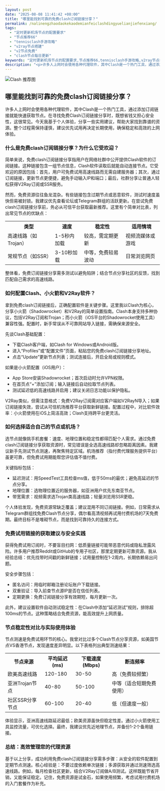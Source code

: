 ```yaml
---
layout: post
date: "2025-08-08 11:41:42 +08:00"
title: "哪里能找到可靠的免费clash订阅链接分享？"
permalink: /nalinengzhaodaokekaodemianfeiclashdingyuelianjiefenxiang/
tags:
  - "定时更新机场节点的配置要求"
  - "节点推荐66"
  - "tennisclash手游攻略"
  - "v2ray节点搭建"
  - "v2节点免费"
  - "clash节点每日更新"
keywords: "定时更新机场节点的配置要求,节点推荐66,tennisclash手游攻略,v2ray节点搭建,v2节点免费,clash节点每日更新"
description: "<p>许多人上网时会使用各种代理软件，其中Clash是一个热门工具，通过添加订阅链接就能快速获取节点。在寻找免费Clash订阅链接分享时，既想省钱又担心安全性，这很常见。今天我基于个人体验，分享一些实用建议，帮助大家找到靠谱的资源。整个过程需保持谨慎，建议优先试用再决定长期使用，确保稳定和高效的上网体验。</p>"
---
```


![Clash 推荐图](https://clashjd.github.io/assets/img/最新机场推荐.png)

## 哪里能找到可靠的免费clash订阅链接分享？

<p>许多人上网时会使用各种代理软件，其中Clash是一个热门工具，通过添加订阅链接就能快速获取节点。在寻找免费Clash订阅链接分享时，既想省钱又担心安全性，这很常见。今天我基于个人体验，分享一些实用建议，帮助大家找到靠谱的资源。整个过程需保持谨慎，建议优先试用再决定长期使用，确保稳定和高效的上网体验。</p>
<h3>什么是免费clash订阅链接分享？为什么它受欢迎？</h3>
<p>简单来说，免费clash订阅链接分享指用户在网络社群中公开提供Clash软件的订阅链接。这种链接包含一组节点信息，Clash软件读取后就能自动连接节点。它受欢迎的原因包括：首先，用户可免费试用高速线路而无需自建服务器；其次，通过订阅链接，更新节点更便捷，避免手动输入IP和端口；最后，社群分享让普通人轻松获得V2Ray订阅或SSR服务。</p>
<p>然而，免费资源往往鱼龙混杂。有些链接包含过期节点或恶意软件，测试时速度虽快但易被封锁。我建议优先查看论坛或Telegram群组的活跃更新。在尝试免费clash订阅链接分享前，务必从可信平台获取最新推荐。这里有个简单对比表，列出常见节点的优缺点：</p>
<table>
<tr>
<th>类型</th>
<th>速度</th>
<th>稳定性</th>
<th>适用情境</th>
</tr>
<tr>
<td>高速线路（如Trojan）</td>
<td>1-5秒内加载</td>
<td>较高，需定期更新</td>
<td>视频流媒体或游戏</td>
</tr>
<tr>
<td>常规节点（如SSR）</td>
<td>3-10秒加载</td>
<td>中等，免费较易波动</td>
<td>日常浏览网页</td>
</tr>
</table>
<p>整体看，免费订阅链接分享需多测试以避免陷阱；结合节点分享社区的反馈，找到匹配自己需求的高速线路。</p>
<h3>如何配置Clash、小火箭和V2Ray软件？</h3>
<p>拿到免费clash订阅链接后，正确配置软件是关键步骤。这里我以Clash为核心，分享小火箭（Shadowrocket）和V2Ray的简单设置指南。Clash本身支持多种协议，包括V2Ray订阅和Trojan；而小火箭（iOS平台的Shadowrocket使用工具）兼容性强。配置时，新手常误从不可靠网站导入链接，需确保来源安全。</p>
<p>先谈Clash基础配置：</p>
<ul>
<li>下载Clash客户端，如Clash for Windows或Android版。</li>
<li>进入“Profiles”或“配置文件”页面，粘贴您的免费clash订阅链接分享地址。</li>
<li>点击“Update”更新节点列表；测试连接后，开启全局或规则模式。</li>
</ul>
<p>如果是小火箭配置（iOS用户）：</p>
<ul>
<li>App Store安装Shadowrocket；首次启动时允许VPN权限。</li>
<li>在首页点“+”添加订阅；输入链接后自动拉取节点列表。</li>
<li>测试延迟低的高速线路并启用；建议关闭日志功能以保护隐私。</li>
</ul>
<p>V2Ray类似，但需注意格式：免费V2Ray订阅需对应客户端如V2RayN导入；如果订阅链接失效，尝试从可信机场推荐平台获取新鲜链接。配置过程中，对比软件效率：小火箭使用在iOS上简洁高效；Clash支持跨平台更灵活。</p>
<h3>如何选择适合自己的节点或机场？</h3>
<p>选节点就像挑手机套餐：速度、地理位置和稳定性都得匹配个人需求。通过免费clash订阅链接分享获取资源时，常见错误是全选高速线路却忽略距离因素。我建议新手先测试节点测速，再聚焦特定区域。机场推荐（指付费代理服务提供平台）虽更可靠，但免费试用期能帮您评估值不值付费。</p>
<p>关键指标包括：</p>
<ul>
<li>延迟测试：用SpeedTest工具检查ms值，低于50ms的最优；避免高延迟的节点分享。</li>
<li>地理位置：选物理位置近的服务器，如亚洲用户优先东南亚节点。</li>
<li>带宽需求：视频需求选Trojan类高速线路；轻量浏览用SSR更稳。</li>
</ul>
<p>个人体验发现，免费资源常缺乏覆盖；建议混用不同订阅链接。例如，日常需求从Telegram群组找免费Clash节点分享，偶尔看高清视频再试用付费机场的7天免费期。最终目标不是堆砌节点，而是找到可靠持久的连接方式。</p>
<h3>免费试用链接的获取建议与安全实践</h3>
<p>获得免费试用订阅时，不要盲目扫网：低质量链接可能带恶意代码或隐私泄露风险。许多用户推荐Reddit或GitHub的专用子社区，那里定期更新可靠资源。我从经验总结：优先找带时间戳的新鲜链接；试用量控制在1-2周内，长期依赖易出问题。</p>
<p>安全步骤包括：</p>
<ul>
<li>匿名访问：用临时邮箱注册论坛账户下载链接。</li>
<li>双重验证：导入前查节点源IP是否在信任列表。</li>
<li>定期更换：免费订阅链接分享有效期短，每月更新一次。</li>
</ul>
<p>此外，建议设置软件自动测试稳定性：在Clash中添加“延迟测试”规则，排除超100ms的节点。这种策略结合免费资源，能高效提升上网质量。</p>
<h3>节点稳定性对比与实际使用体验</h3>
<p>节点测速是免费试用环节的核心。我曾对比过多个Clash节点分享资源，如美国节点VS香港节点，发现速度差异明显。以下表格列出典型测速结果：</p>
<table>
<tr>
<th>节点来源</th>
<th>平均延迟(ms)</th>
<th>下载速度(Mbps)</th>
<th>断连频率</th>
</tr>
<tr>
<td>欧美高速线路</td>
<td>120-180</td>
<td>30-50</td>
<td>高（免费较频繁）</td>
</tr>
<tr>
<td>亚洲Trojan节点</td>
<td>40-80</td>
<td>50-100</td>
<td>中等（适合短期免费使用）</td>
</tr>
<tr>
<td>社区SSR分享节点</td>
<td>60-100</td>
<td>20-40</td>
<td>低（但速度一般）</td>
</tr>
</table>
<p>体验显示，亚洲高速线路延迟最低；欧美资源虽快但稳定性差。通过小火箭使用工具监控流量，可优化选择。最终，我建议优先近地理节点，并备份1-2个备用链接。</p>
<h3>总结：高效管理您的代理资源</h3>
<p>基于以上分享，成功利用免费clash订阅链接分享需多步骤：从安全的软件配置到定期节点测速。核心经验是：不要过度依赖单次链接；多源获取并通过测速筛选高速线路。例如，每月检查社区更新，结合V2Ray订阅做A/B测试。这样既能节省开销，又能保证稳定。记住，免费资源是试金石，如果使用频繁，考虑试用付费机场的入门套餐作为补充。</p>